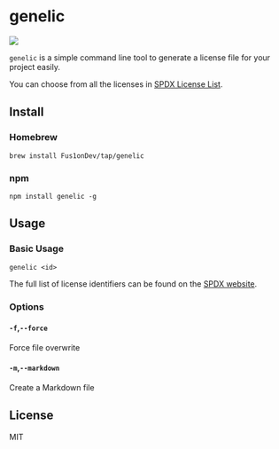 # genelic 

![](https://user-images.githubusercontent.com/64204135/190658005-2dcefd5a-1af3-4d4e-9ed8-8872b44d67a2.png)

`genelic` is a simple command line tool to generate a license file for your project easily.

You can choose from all the licenses in [SPDX License List](https://spdx.org/licenses/).

## Install

### Homebrew

```shell
brew install Fus1onDev/tap/genelic
```

### npm

```shell
npm install genelic -g
```

## Usage

### Basic Usage

```shell
genelic <id>
```

The full list of license identifiers can be found on the [SPDX website](https://spdx.org/licenses/).

### Options

#### `-f`,`--force`

Force file overwrite

#### `-m`,`--markdown`

Create a Markdown file

## License

MIT